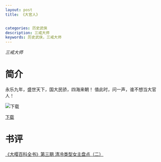 ```yaml
---
layout: post
title: 《大官人》


categories: 历史武侠
description: 三戒大师
keywords: 历史武侠，三戒大师
---
```


*三戒大师*

# 简介

永乐九年，盛世天下，国大民骄，四海来朝！ 值此时，问一声，谁不想当大官人！

![下载](http://tvax4.sinaimg.cn/large/008dGP0Fgy1gtyjfdese3j305l06zjri.jpg)

[下载](https://link.jscdn.cn/1drv/aHR0cHM6Ly8xZHJ2Lm1zL3QvcyFBaGU2R2dNWmVFb2poUTlIY2gwbTlUVVNDTFBNP2U9S214S2pM.txt)
# 书评
[《大嘤百科全书》第三期 清冷类型女主盘点（二）](https://yybooks0.github.io//wiki/2021-9-2-%E3%80%8A%E5%A4%A7%E5%98%A4%E7%99%BE%E7%A7%91%E5%85%A8%E4%B9%A6%E3%80%8B%E7%AC%AC%E4%B8%89%E6%9C%9F%20%E6%B8%85%E5%86%B7%E7%B1%BB%E5%9E%8B%E5%A5%B3%E4%B8%BB%E7%9B%98%E7%82%B9%EF%BC%88%E4%BA%8C%EF%BC%89/)

